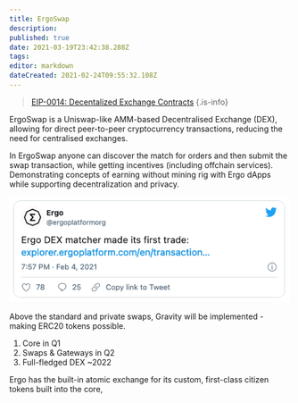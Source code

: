 ```yaml
---
title: ErgoSwap
description: 
published: true
date: 2021-03-19T23:42:38.288Z
tags: 
editor: markdown
dateCreated: 2021-02-24T09:55:32.108Z
---
```


> [EIP-0014: Decentalized Exchange Contracts](https://github.com/ergoplatform/eips/pull/27)
{.is-info}



ErgoSwap is a Uniswap-like AMM-based Decentralised Exchange (DEX), allowing for direct peer-to-peer cryptocurrency transactions, reducing the need for centralised exchanges.

In ErgoSwap anyone can discover the match for orders and then submit the swap transaction, while getting incentives (including offchain services). Demonstrating concepts of earning without mining rig with Ergo dApps while supporting decentralization and privacy.


![screenshot_2021-02-24_at_09.55.05.png](/screenshot_2021-02-24_at_09.55.05.png)

Above the standard and private swaps, Gravity will be implemented - making ERC20 tokens possible. 

1. Core in Q1
1. Swaps & Gateways in Q2
1. Full-fledged DEX ~2022

Ergo has the built-in atomic exchange for its custom, first-class citizen tokens built into the core, 